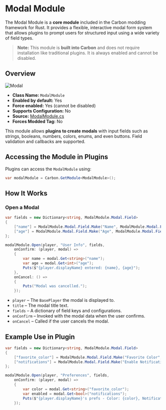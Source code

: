 # Modal Module

The Modal Module is a **core module** included in the Carbon modding framework for Rust. It provides a flexible, interactive modal form system that allows plugins to prompt users for structured input using a wide variety of field types.

> **Note:** This module is **built into Carbon** and does not require installation like traditional plugins. It is always enabled and cannot be disabled.


## Overview
![Modal](/misc/modal_a.webp)

- **Class Name:** `ModalModule`
- **Enabled by default:** Yes
- **Force enabled:** Yes (cannot be disabled)
- **Supports Configuration:** No
- **Source:** [ModalModule.cs](https://github.com/CarbonCommunity/Carbon.Common/blob/develop/src/Carbon/Modules/ModalModule/ModalModule.cs)
- **Forces Modded Tag:** No

This module allows **plugins to create modals** with input fields such as strings, booleans, numbers, colors, enums, and even buttons. Field validation and callbacks are supported.

## Accessing the Module in Plugins

Plugins can access the `ModalModule` using:

```csharp
var modalModule = Carbon.GetModule<ModalModule>();
```

## How It Works

### Open a Modal

```csharp
var fields = new Dictionary<string, ModalModule.Modal.Field>
{
    ["name"] = ModalModule.Modal.Field.Make("Name", ModalModule.Modal.Field.FieldTypes.String, required: true),
    ["age"] = ModalModule.Modal.Field.Make("Age", ModalModule.Modal.Field.FieldTypes.Integer),
};

modalModule.Open(player, "User Info", fields,
    onConfirm: (player, modal) =>
    {
        var name = modal.Get<string>("name");
        var age = modal.Get<int>("age");
        Puts($"{player.displayName} entered: {name}, {age}");
    },
    onCancel: () =>
    {
        Puts("Modal was cancelled.");
    });
```

- `player` – The `BasePlayer` the modal is displayed to.
- `title` – The modal title text.
- `fields` – A dictionary of field keys and configurations.
- `onConfirm` – Invoked with the modal data when the user confirms.
- `onCancel` – Called if the user cancels the modal.

## Example Use in Plugin

```csharp
var fields = new Dictionary<string, ModalModule.Modal.Field>
{
    ["favorite_color"] = ModalModule.Modal.Field.Make("Favorite Color", ModalModule.Modal.Field.FieldTypes.HexColor),
    ["notifications"] = ModalModule.Modal.Field.Make("Enable Notifications", ModalModule.Modal.Field.FieldTypes.Boolean, @default: true)
};

modalModule.Open(player, "Preferences", fields,
    onConfirm: (player, modal) =>
    {
        var color = modal.Get<string>("favorite_color");
        var enabled = modal.Get<bool>("notifications");
        Puts($"{player.displayName}'s prefs - Color: {color}, Notifications: {enabled}");
    });
```